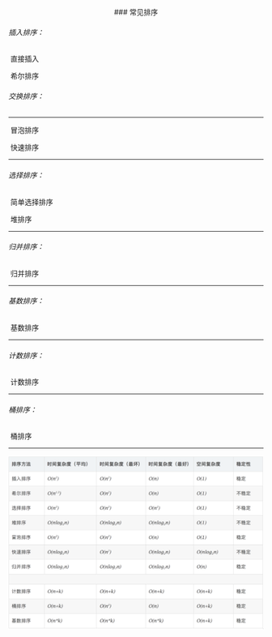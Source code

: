 <center>### 常见排序</center>

###### 插入排序：

​				直接插入

​				希尔排序



###### 交换排序：	

------

​				冒泡排序

​				快速排序

------



###### 选择排序：

​				简单选择排序

​				堆排序

------



###### 归并排序：

​				归并排序

------



###### 基数排序：		

​				基数排序

------



###### 计数排序：		

​				计数排序

------



###### 桶排序：		

​				桶排序

------



<img src="../note/assets/WechatIMG2.png" alt="WechatIMG2.png" style="zoom:150%;" />


